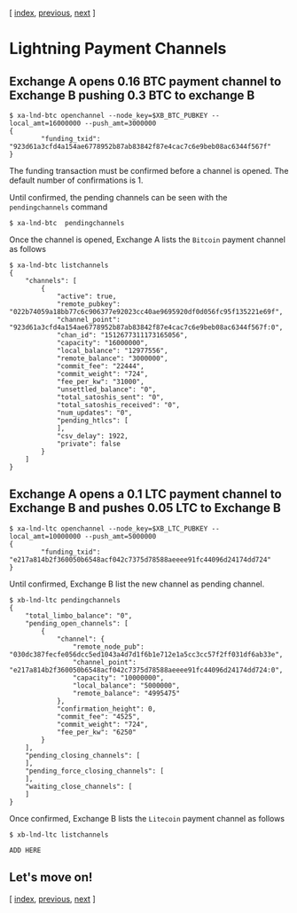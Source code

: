 [ [index](/README.md), [previous](/LIGHTNING-02-connect.md), [next](/LIGHTNING-04-payment.md) ]

# Lightning Payment Channels

## Exchange A opens 0.16 BTC payment channel to Exchange B pushing 0.3 BTC to exchange B

```shell
$ xa-lnd-btc openchannel --node_key=$XB_BTC_PUBKEY --local_amt=16000000 --push_amt=3000000
{
        "funding_txid": "923d61a3cfd4a154ae6778952b87ab83842f87e4cac7c6e9beb08ac6344f567f"
}
```

The funding transaction must be confirmed before a channel is opened. The default number of confirmations is 1.

Until confirmed, the pending channels can be seen with the `pendingchannels` command
```shell
$ xa-lnd-btc  pendingchannels
```

Once the channel is opened, Exchange A lists the `Bitcoin` payment channel as follows
```shell
$ xa-lnd-btc listchannels
{
    "channels": [
        {
            "active": true,
            "remote_pubkey": "022b74059a18bb77c6c906377e92023cc40ae9695920df0d056fc95f135221e69f",
            "channel_point": "923d61a3cfd4a154ae6778952b87ab83842f87e4cac7c6e9beb08ac6344f567f:0",
            "chan_id": "1512677311173165056",
            "capacity": "16000000",
            "local_balance": "12977556",
            "remote_balance": "3000000",
            "commit_fee": "22444",
            "commit_weight": "724",
            "fee_per_kw": "31000",
            "unsettled_balance": "0",
            "total_satoshis_sent": "0",
            "total_satoshis_received": "0",
            "num_updates": "0",
            "pending_htlcs": [
            ],
            "csv_delay": 1922,
            "private": false
        }
    ]
}
```



## Exchange A opens a 0.1 LTC payment channel to Exchange B and pushes 0.05 LTC to Exchange B
```shell
$ xa-lnd-ltc openchannel --node_key=$XB_LTC_PUBKEY --local_amt=10000000 --push_amt=5000000 
{
        "funding_txid": "e217a814b2f360050b6548acf042c7375d78588aeeee91fc44096d24174dd724"
}
```

Until confirmed, Exchange B list the new channel as pending channel.
```shell
$ xb-lnd-ltc pendingchannels
{
    "total_limbo_balance": "0",
    "pending_open_channels": [
        {
            "channel": {
                "remote_node_pub": "030dc387fecfe056dcc5ed1043a4d7d1f6b1e712e1a5cc3cc57f2ff031df6ab33e",
                "channel_point": "e217a814b2f360050b6548acf042c7375d78588aeeee91fc44096d24174dd724:0",
                "capacity": "10000000",
                "local_balance": "5000000",
                "remote_balance": "4995475"
            },
            "confirmation_height": 0,
            "commit_fee": "4525",
            "commit_weight": "724",
            "fee_per_kw": "6250"
        }
    ],
    "pending_closing_channels": [
    ],
    "pending_force_closing_channels": [
    ],
    "waiting_close_channels": [
    ]
}
```

Once confirmed, Exchange B lists the `Litecoin` payment channel as follows
```shell
$ xb-lnd-ltc listchannels

ADD HERE
```

## Let's move on!

[ [index](/README.md), [previous](/LIGHTNING-02-connect.md), [next](/LIGHTNING-04-payment.md) ]

